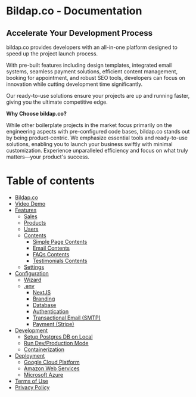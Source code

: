 # Bildap.co - Documentation

## **Accelerate Your Development Process**

bildap.co provides developers with an all-in-one platform designed to speed up the project launch process.&#x20;

With pre-built features including design templates, integrated email systems, seamless payment solutions, efficient content management, booking for appointment, and robust SEO tools, developers can focus on innovation while cutting development time significantly.&#x20;

Our ready-to-use solutions ensure your projects are up and running faster, giving you the ultimate competitive edge.



**Why Choose bildap.co?**

While other boilerplate projects in the market focus primarily on the engineering aspects with pre-configured code bases, bildap.co stands out by being product-centric. We emphasize essential tools and ready-to-use solutions, enabling you to launch your business swiftly with minimal customization. Experience unparalleled efficiency and focus on what truly matters—your product's success.


# Table of contents

* [Bildap.co](README.md)
* [Video Demo](video-demo.md)
* [Features](features/README.md)
  * [Sales](features/sales.md)
  * [Products](features/products.md)
  * [Users](features/users.md)
  * [Contents](features/contents/README.md)
    * [Simple Page Contents](features/contents/simple-page-contents.md)
    * [Email Contents](features/contents/email-contents.md)
    * [FAQs Contents](features/contents/faqs-contents.md)
    * [Testimonials Contents](features/contents/testimonials-contents.md)
  * [Settings](features/settings.md)
* [Configuration](configuration/README.md)
  * [Wizard](configuration/wizard.md)
  * [.env](configuration/.env/README.md)
    * [NextJS](configuration/.env/nextjs.md)
    * [Branding](configuration/.env/branding.md)
    * [Database](configuration/.env/database.md)
    * [Authentication](configuration/.env/authentication.md)
    * [Transactional Email (SMTP)](configuration/.env/transactional-email-smtp.md)
    * [Payment (Stripe)](configuration/.env/payment-stripe.md)
* [Development](development/README.md)
  * [Setup Postgres DB on Local](development/setup-postgres-db-on-local.md)
  * [Run Dev/Production Mode](development/run-dev-production-mode.md)
  * [Containerization](development/containerization.md)
* [Deployment](deployment/README.md)
  * [Google Cloud Platform](deployment/google-cloud-platform.md)
  * [Amazon Web Services](deployment/amazon-web-services.md)
  * [Microsoft Azure](deployment/microsoft-azure.md)
* [Terms of Use](https://bildap.co/terms-of-use)
* [Privacy Policy](https://bildap.co/privacy-policy)
